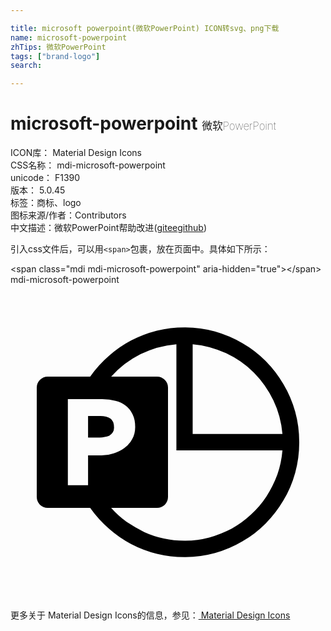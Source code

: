```yaml
---

title: microsoft powerpoint(微软PowerPoint) ICON转svg、png下载
name: microsoft-powerpoint
zhTips: 微软PowerPoint
tags: ["brand-logo"]
search: 

---
```


# microsoft-powerpoint  <small style="font-size: 60%;font-weight: 100">微软PowerPoint</small>


<div class="detail-page">
<p>
<span>
ICON库：
<span class="badge-secondary badge">Material Design Icons</span> 
</span>
<br/>
<span>
CSS名称：
<span class="badge-secondary badge">mdi-microsoft-powerpoint</span> 
</span>
<br/>
<span>
unicode：
<span class="badge-secondary badge">F1390</span> 
<copy-btn content='F1390' btn-title=""></copy-btn>
<copy-btn :content='String.fromCodePoint(parseInt("F1390", 16))' btn-title="复制U"></copy-btn>
</span>
<br/>
<span>
版本：
<span class="badge-secondary badge">5.0.45</span> 
</span><br/><span>标签：<span class="badge-light badge"><router-link to="/tags/brand-logo.html">商标、logo</router-link></span></span>
<br/>
<span>图标来源/作者：<span class="badge-light badge">Contributors</span></span> 
<br/>
<span class="zh-detail">中文描述：<span class="badge-primary badge">微软PowerPoint</span><span class="help-link"><span>帮助改进</span>(<a href="https://gitee.com/liuwave/icon-helper/edit/master/json/material/microsoft-powerpoint.json" target="_blank" rel="noopener noreferrer">gitee</a><a href="https://github.com/liuwave/icon-helper/edit/master/json/material/microsoft-powerpoint.json" target="_blank" rel="noopener noreferrer">github</a></span>)</span><br/>
</p>
</div>
<div class="alert alert-dark">
  <i class="mdi mdi-microsoft-powerpoint mdi-48px"></i>
  <i class="mdi mdi-microsoft-powerpoint mdi-36px"></i>
  <i class="mdi mdi-microsoft-powerpoint mdi-24px"></i>
  <i class="mdi mdi-microsoft-powerpoint mdi-18px"></i>
</div>
<div>
  <p>引入css文件后，可以用<code>&lt;span&gt;</code>包裹，放在页面中。具体如下所示：    
  </p>
  <div class="alert alert-primary" style="font-size: 14px">
    &lt;span class="mdi mdi-microsoft-powerpoint" aria-hidden="true"&gt;&lt;/span&gt;
    <copy-btn content='<span class="mdi mdi-microsoft-powerpoint" aria-hidden="true"></span>'></copy-btn>
  </div>
  <div class="alert alert-secondary">
    <i class="mdi mdi-microsoft-powerpoint"
    style="font-size: 24px"
    aria-hidden="true"></i> mdi-microsoft-powerpoint
    <copy-btn content="mdi-microsoft-powerpoint" btn-title="复制图标名称"></copy-btn>
  </div>
</div>
<div id="svg" class="svg-wrap">
<svg xmlns="http://www.w3.org/2000/svg" viewBox="0 0 24 24"><path d="M13.25 3.25Q14.46 3.25 15.58 3.56 16.7 3.88 17.67 4.45 18.64 5 19.44 5.81 20.23 6.61 20.8 7.58 21.38 8.55 21.69 9.67 22 10.79 22 12 22 13.21 21.69 14.33 21.38 15.45 20.8 16.42 20.23 17.39 19.44 18.19 18.64 19 17.67 19.55 16.7 20.13 15.58 20.44 14.46 20.75 13.25 20.75 12.18 20.75 11.15 20.5 10.12 20.24 9.2 19.76 8.28 19.27 7.5 18.58 6.69 17.88 6.07 17H2.83Q2.5 17 2.24 16.76 2 16.5 2 16.17V7.83Q2 7.5 2.24 7.25 2.5 7 2.83 7H6.07Q6.69 6.12 7.5 5.42 8.28 4.72 9.2 4.24 10.13 3.76 11.15 3.5 12.18 3.25 13.25 3.25M13.88 4.53V11.37H20.72Q20.6 10 20.03 8.81 19.46 7.62 18.55 6.7 17.64 5.79 16.43 5.22 15.23 4.65 13.88 4.53M9.5 10.84Q9.5 10.27 9.3 9.87 9.11 9.46 8.78 9.21 8.45 8.95 8 8.84 7.55 8.72 7 8.72H4.37V15.27H5.91V13H6.94Q7.42 13 7.87 12.84 8.33 12.7 8.69 12.43 9.05 12.17 9.27 11.76 9.5 11.36 9.5 10.84M13.25 19.5Q14.23 19.5 15.14 19.26 16.04 19 16.85 18.58 17.66 18.13 18.33 17.5 19 16.89 19.5 16.13 20 15.36 20.33 14.47 20.64 13.58 20.72 12.62H12.64V4.53Q11.19 4.65 9.91 5.29 8.63 5.93 7.67 7H11.17Q11.5 7 11.76 7.25 12 7.5 12 7.83V16.17Q12 16.5 11.76 16.76 11.5 17 11.17 17H7.67Q8.2 17.6 8.84 18.06 9.5 18.5 10.19 18.84 10.91 19.17 11.68 19.33 12.45 19.5 13.25 19.5M6.85 10Q7.32 10 7.61 10.19 7.89 10.38 7.89 10.89 7.89 11.11 7.79 11.25 7.69 11.39 7.53 11.5 7.37 11.57 7.18 11.6 7 11.64 6.8 11.64H5.91V10H6.85Z" /></svg>
</div>
<detail full-name='mdi-microsoft-powerpoint'></detail>
    
<div><p>更多关于 Material Design Icons的信息，参见：<a target="_blank" href="https://iconhelper.cn/material.html"> Material Design Icons</a>
</p></div>
